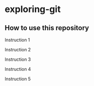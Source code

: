 # exploring-git

## How to use this repository

Instruction 1

Instruction 2

Instruction 3

Instruction 4

Instruction 5
